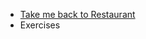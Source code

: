 <ul class="breadcrumb">
  <li><a href="https://anabalanuta.github.io/portuguese4you/restaurant.html">Take me back to Restaurant</a></li>
  <li>Exercises</li>
  </ul>
